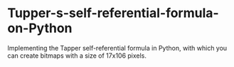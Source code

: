 # Tupper-s-self-referential-formula-on-Python
Implementing the Tapper self-referential formula in Python, with which you can create bitmaps with a size of 17x106 pixels.

